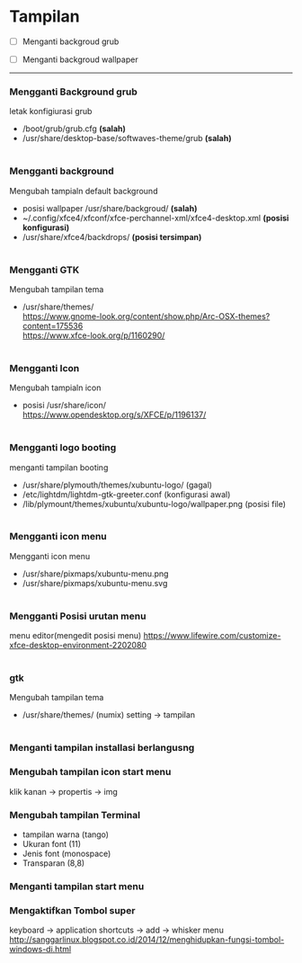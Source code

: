 # Tampilan

- [ ] Menganti backgroud grub
- [ ] Menganti backgroud wallpaper



--------------------------------------------------------------------------------------------------------------------

### Mengganti Background grub
letak konfigiurasi grub
* /boot/grub/grub.cfg <b>(salah)</b>
* /usr/share/desktop-base/softwaves-theme/grub <b>(salah)</b>
<br><br>

### Mengganti background
Mengubah tampialn default background
* posisi wallpaper /usr/share/backgroud/ <b>(salah)</b>
* ~/.config/xfce4/xfconf/xfce-perchannel-xml/xfce4-desktop.xml <b>(posisi konfigurasi)</b>
* /usr/share/xfce4/backdrops/ <b>(posisi tersimpan)</b>
<br><br>

### Mengganti GTK
Mengubah tampilan tema
* /usr/share/themes/
<br>https://www.gnome-look.org/content/show.php/Arc-OSX-themes?content=175536
<br>https://www.xfce-look.org/p/1160290/
<br><br>

### Mengganti Icon
Mengubah tampialn icon
* posisi /usr/share/icon/
<br>https://www.opendesktop.org/s/XFCE/p/1196137/
<br><br>

### Mengganti logo booting
menganti tampilan booting
* /usr/share/plymouth/themes/xubuntu-logo/ (gagal)
* /etc/lightdm/lightdm-gtk-greeter.conf (konfigurasi awal)
* /lib/plymount/themes/xubuntu/xubuntu-logo/wallpaper.png (posisi file)
<br><br>

### Mengganti icon menu
Mengganti icon menu
* /usr/share/pixmaps/xubuntu-menu.png
* /usr/share/pixmaps/xubuntu-menu.svg
<br><br>

### Mengganti Posisi urutan menu
menu editor(mengedit posisi menu)
https://www.lifewire.com/customize-xfce-desktop-environment-2202080
<br><br>

### gtk
Mengubah tampilan tema
* /usr/share/themes/ (numix)
setting -> tampilan
<br><br>

### Menganti tampilan installasi berlangusng

### Mengubah tampilan icon start menu
klik kanan -> propertis -> img

### Mengubah tampilan Terminal
 * tampilan warna (tango)
 * Ukuran font (11)
 * Jenis font (monospace)
 * Transparan (8,8)

### Menganti tampilan start menu

### Mengaktifkan Tombol super
keyboard -> application shortcuts -> add -> whisker menu 
http://sanggarlinux.blogspot.co.id/2014/12/menghidupkan-fungsi-tombol-windows-di.html

